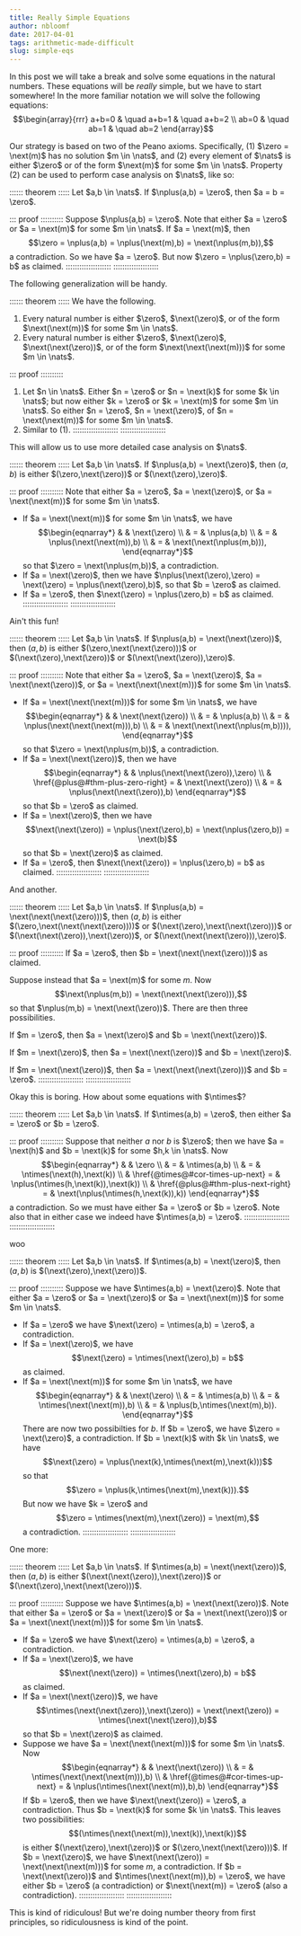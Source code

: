 ```yaml
---
title: Really Simple Equations
author: nbloomf
date: 2017-04-01
tags: arithmetic-made-difficult
slug: simple-eqs
---
```


In this post we will take a break and solve some equations in the natural numbers. These equations will be *really* simple, but we have to start somewhere! In the more familiar notation we will solve the following equations: $$\begin{array}{rrr} a+b=0 & \quad a+b=1 & \quad a+b=2 \\ ab=0 & \quad ab=1 & \quad ab=2 \end{array}$$

Our strategy is based on two of the Peano axioms. Specifically, (1) $\zero = \next(m)$ has no solution $m \in \nats$, and (2) every element of $\nats$ is either $\zero$ or of the form $\next(m)$ for some $m \in \nats$. Property (2) can be used to perform case analysis on $\nats$, like so:

:::::: theorem :::::
Let $a,b \in \nats$. If $\nplus(a,b) = \zero$, then $a = b = \zero$.

::: proof ::::::::::
Suppose $\nplus(a,b) = \zero$. Note that either $a = \zero$ or $a = \next(m)$ for some $m \in \nats$. If $a = \next(m)$, then $$\zero = \nplus(a,b) = \nplus(\next(m),b) = \next(\nplus(m,b)),$$ a contradiction. So we have $a = \zero$. But now $\zero = \nplus(\zero,b) = b$ as claimed.
::::::::::::::::::::
::::::::::::::::::::

The following generalization will be handy.

:::::: theorem :::::
We have the following.

1. Every natural number is either $\zero$, $\next(\zero)$, or of the form $\next(\next(m))$ for some $m \in \nats$.
2. Every natural number is either $\zero$, $\next(\zero)$, $\next(\next(\zero))$, or of the form $\next(\next(\next(m)))$ for some $m \in \nats$.

::: proof ::::::::::
1. Let $n \in \nats$. Either $n = \zero$ or $n = \next(k)$ for some $k \in \nats$; but now either $k = \zero$ or $k = \next(m)$ for some $m \in \nats$. So either $n = \zero$, $n = \next(\zero)$, of $n = \next(\next(m))$ for some $m \in \nats$.
2. Similar to (1).
::::::::::::::::::::
::::::::::::::::::::

This will allow us to use more detailed case analysis on $\nats$.

:::::: theorem :::::
Let $a,b \in \nats$. If $\nplus(a,b) = \next(\zero)$, then $(a,b)$ is either $(\zero,\next(\zero))$ or $(\next(\zero),\zero)$.

::: proof ::::::::::
Note that either $a = \zero$, $a = \next(\zero)$, or $a = \next(\next(m))$ for some $m \in \nats$.

* If $a = \next(\next(m))$ for some $m \in \nats$, we have
$$\begin{eqnarray*}
 &   & \next(\zero) \\
 & = & \nplus(a,b) \\
 & = & \nplus(\next(\next(m)),b) \\
 & = & \next(\next(\nplus(m,b))),
\end{eqnarray*}$$
so that $\zero = \next(\nplus(m,b))$, a contradiction.
* If $a = \next(\zero)$, then we have $\nplus(\next(\zero),\zero) = \next(\zero) = \nplus(\next(\zero),b)$, so that $b = \zero$ as claimed.
* If $a = \zero$, then $\next(\zero) = \nplus(\zero,b) = b$ as claimed.
::::::::::::::::::::
::::::::::::::::::::

Ain't this fun!

:::::: theorem :::::
Let $a,b \in \nats$. If $\nplus(a,b) = \next(\next(\zero))$, then $(a,b)$ is either $(\zero,\next(\next(\zero)))$ or $(\next(\zero),\next(\zero))$ or $(\next(\next(\zero)),\zero)$.

::: proof ::::::::::
Note that either $a = \zero$, $a = \next(\zero)$, $a = \next(\next(\zero))$, or $a = \next(\next(\next(m)))$ for some $m \in \nats$.

* If $a = \next(\next(\next(m)))$ for some $m \in \nats$, we have
$$\begin{eqnarray*}
 &   & \next(\next(\zero)) \\
 & = & \nplus(a,b) \\
 & = & \nplus(\next(\next(\next(m))),b) \\
 & = & \next(\next(\next(\nplus(m,b)))),
\end{eqnarray*}$$
so that $\zero = \next(\nplus(m,b))$, a contradiction.
* If $a = \next(\next(\zero))$, then we have
$$\begin{eqnarray*}
 &   & \nplus(\next(\next(\zero)),\zero) \\
 &     \href{@plus@#thm-plus-zero-right}
   = & \next(\next(\zero)) \\
 & = & \nplus(\next(\next(\zero)),b)
\end{eqnarray*}$$
so that $b = \zero$ as claimed.
* If $a = \next(\zero)$, then we have $$\next(\next(\zero)) = \nplus(\next(\zero),b) = \next(\nplus(\zero,b)) = \next(b)$$ so that $b = \next(\zero)$ as claimed.
* If $a = \zero$, then $\next(\next(\zero)) = \nplus(\zero,b) = b$ as claimed.
::::::::::::::::::::
::::::::::::::::::::

And another.

:::::: theorem :::::
Let $a,b \in \nats$. If $\nplus(a,b) = \next(\next(\next(\zero)))$, then $(a,b)$ is either $(\zero,\next(\next(\next(\zero))))$ or $(\next(\zero),\next(\next(\zero)))$ or $(\next(\next(\zero)),\next(\zero))$, or $(\next(\next(\next(\zero))),\zero)$.

::: proof ::::::::::
If $a = \zero$, then $b = \next(\next(\next(\zero)))$ as claimed.

Suppose instead that $a = \next(m)$ for some $m$. Now $$\next(\nplus(m,b)) = \next(\next(\next(\zero))),$$ so that $\nplus(m,b) = \next(\next(\zero))$. There are then three possibilities.

If $m = \zero$, then $a = \next(\zero)$ and $b = \next(\next(\zero))$.

If $m = \next(\zero)$, then $a = \next(\next(\zero))$ and $b = \next(\zero)$.

If $m = \next(\next(\zero))$, then $a = \next(\next(\next(\zero)))$ and $b = \zero$.
::::::::::::::::::::
::::::::::::::::::::

Okay this is boring. How about some equations with $\ntimes$?

:::::: theorem :::::
Let $a,b \in \nats$. If $\ntimes(a,b) = \zero$, then either $a = \zero$ or $b = \zero$.

::: proof ::::::::::
Suppose that neither $a$ nor $b$ is $\zero$; then we have $a = \next(h)$ and $b = \next(k)$ for some $h,k \in \nats$. Now
$$\begin{eqnarray*}
 &   & \zero \\
 & = & \ntimes(a,b) \\
 & = & \ntimes(\next(h),\next(k)) \\
 &     \href{@times@#cor-times-up-next}
   = & \nplus(\ntimes(h,\next(k)),\next(k)) \\
 &     \href{@plus@#thm-plus-next-right}
   = & \next(\nplus(\ntimes(h,\next(k)),k))
\end{eqnarray*}$$
a contradiction. So we must have either $a = \zero$ or $b = \zero$. Note also that in either case we indeed have $\ntimes(a,b) = \zero$.
::::::::::::::::::::
::::::::::::::::::::

woo

:::::: theorem :::::
Let $a,b \in \nats$. If $\ntimes(a,b) = \next(\zero)$, then $(a,b)$ is $(\next(\zero),\next(\zero))$.

::: proof ::::::::::
Suppose we have $\ntimes(a,b) = \next(\zero)$. Note that either $a = \zero$ or $a = \next(\zero)$ or $a = \next(\next(m))$ for some $m \in \nats$.

* If $a = \zero$ we have $\next(\zero) = \ntimes(a,b) = \zero$, a contradiction.
* If $a = \next(\zero)$, we have $$\next(\zero) = \ntimes(\next(\zero),b) = b$$ as claimed.
* If $a = \next(\next(m))$ for some $m \in \nats$, we have
$$\begin{eqnarray*}
 &   & \next(\zero) \\
 & = & \ntimes(a,b) \\
 & = & \ntimes(\next(\next(m)),b) \\
 & = & \nplus(b,\ntimes(\next(m),b)).
\end{eqnarray*}$$
There are now two possibilties for $b$. If $b = \zero$, we have $\zero = \next(\zero)$, a contradiction. If $b = \next(k)$ with $k \in \nats$, we have $$\next(\zero) = \nplus(\next(k),\ntimes(\next(m),\next(k)))$$ so that $$\zero = \nplus(k,\ntimes(\next(m),\next(k))).$$ But now we have $k = \zero$ and $$\zero = \ntimes(\next(m),\next(\zero)) = \next(m),$$ a contradiction.
::::::::::::::::::::
::::::::::::::::::::

One more:

:::::: theorem :::::
Let $a,b \in \nats$. If $\ntimes(a,b) = \next(\next(\zero))$, then $(a,b)$ is either $(\next(\next(\zero)),\next(\zero))$ or $(\next(\zero),\next(\next(\zero)))$.

::: proof ::::::::::
Suppose we have $\ntimes(a,b) = \next(\next(\zero))$. Note that either $a = \zero$ or $a = \next(\zero)$ or $a = \next(\next(\zero))$ or $a = \next(\next(\next(m)))$ for some $m \in \nats$.

* If $a = \zero$ we have $\next(\zero) = \ntimes(a,b) = \zero$, a contradiction.
* If $a = \next(\zero)$, we have $$\next(\next(\zero)) = \ntimes(\next(\zero),b) = b$$ as claimed.
* If $a = \next(\next(\zero))$, we have $$\ntimes(\next(\next(\zero)),\next(\zero)) = \next(\next(\zero)) = \ntimes(\next(\next(\zero)),b)$$ so that $b = \next(\zero)$ as claimed.
* Suppose we have $a = \next(\next(\next(m)))$ for some $m \in \nats$. Now
$$\begin{eqnarray*}
 &   & \next(\next(\zero)) \\
 & = & \ntimes(\next(\next(\next(m))),b) \\
 &     \href{@times@#cor-times-up-next}
   = & \nplus(\ntimes(\next(\next(m)),b),b)
\end{eqnarray*}$$
If $b = \zero$, then we have $\next(\next(\zero)) = \zero$, a contradiction. Thus $b = \next(k)$ for some $k \in \nats$. This leaves two possibilities: $$(\ntimes(\next(\next(m)),\next(k)),\next(k))$$ is either $(\next(\zero),\next(\zero))$ or $(\zero,\next(\next(\zero)))$. If $b = \next(\zero)$, we have $\next(\next(\zero)) = \next(\next(\next(m)))$ for some $m$, a contradiction. If $b = \next(\next(\zero))$ and $\ntimes(\next(\next(m)),b) = \zero$, we have either $b = \zero$ (a contradiction) or $\next(\next(m)) = \zero$ (also a contradiction).
::::::::::::::::::::
::::::::::::::::::::

This is kind of ridiculous! But we're doing number theory from first principles, so ridiculousness is kind of the point.
